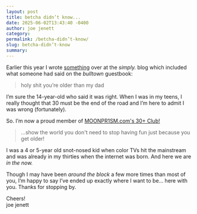 ```yaml
---
layout: post
title: betcha didn’t know...
date: 2025-06-02T13:43:40 -0400
author: joe jenett
category: 
permalink: /betcha-didn’t-know/
slug: betcha-didn’t-know
summary:
---
```

<p>
Earlier this year I wrote <a href="https://simply.joejenett.com/notes-on-an-ageless-web/">something</a> over at the <em>simply.</em> blog which included what someone had said on the <em>bulltown</em> guestbook:
</p>
<blockquote>
<p>
holy shit you’re older than my dad
</p>
</blockquote>
<p>
I’m sure the 14-year-old who said it was right. When I was in my teens, I really thought that 30 must be the end of the road and I’m here to admit I was wrong (fortunately).
</p>
<p>
So. I’m now a proud member of <a title="Forever!" href="https://moonpr1sm.com/random/30plusclub">MOONPR1SM.com's 30+ Club!</a>
</p>
<blockquote>
<p>
...show the world you don't need to stop having fun just because you get older!
</p>
</blockquote>
<p>
I was a 4 or 5-year old snot-nosed kid when color TVs hit the mainstream and was already in my thirties when the internet was born. And here we are <em>in the now.</em>
</p>
<p>
Though I may have been <em>around the block</em> a few more times than most of you, I’m happy to say I’ve ended up exactly where I want to be... here with you. Thanks for stopping by.
</p>
<p>
Cheers!<br>joe jenett
</p>



<a href="https://brid.gy/publish/mastodon"></a>